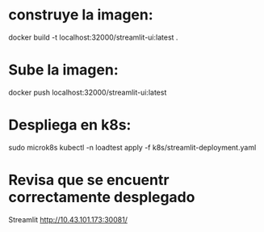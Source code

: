 # construye la imagen:
docker build -t localhost:32000/streamlit-ui:latest .

# Sube la imagen:
docker push localhost:32000/streamlit-ui:latest

# Despliega en k8s:
sudo microk8s kubectl -n loadtest apply -f k8s/streamlit-deployment.yaml

# Revisa que se encuentr correctamente desplegado

Streamlit http://10.43.101.173:30081/
